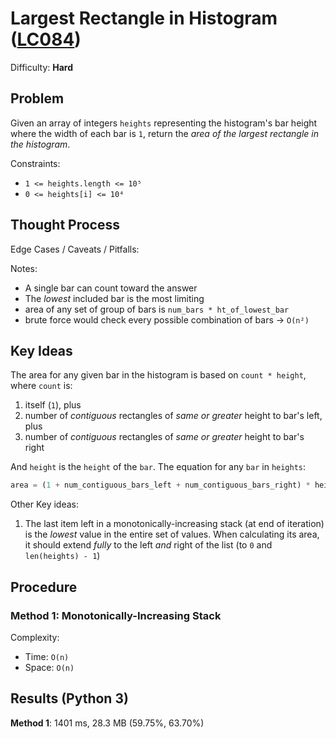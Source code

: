 # Largest Rectangle in Histogram ([LC084](https://leetcode.com/problems/largest-rectangle-in-histogram/))
Difficulty: **Hard**

## Problem

Given an array of integers `heights` representing the histogram's bar height where the width of each bar is `1`, return the *area of the largest rectangle in the histogram*.

Constraints:
- `1 <= heights.length <= 10⁵`
- `0 <= heights[i] <= 10⁴`

## Thought Process

Edge Cases / Caveats / Pitfalls:

Notes:
- A single bar can count toward the answer
- The *lowest* included bar is the most limiting
- area of any set of group of bars is `num_bars * ht_of_lowest_bar`
- brute force would check every possible combination of bars -> `O(n²)`

## Key Ideas
The area for any given bar in the histogram is based on `count * height`, where `count` is:
1. itself (`1`), plus
2. number of *contiguous* rectangles of *same or greater* height to bar's left, plus
3. number of *contiguous* rectangles of *same or greater* height to bar's right

And `height` is the `height` of the `bar`.  The equation for any `bar` in `heights`:
```python
area = (1 + num_contiguous_bars_left + num_contiguous_bars_right) * height
```

Other Key ideas:
1. The last item left in a monotonically-increasing stack (at end of iteration) is the *lowest* value in the entire set of values.  When calculating its area, it should extend *fully* to the left *and* right of the list (to `0` and `len(heights) - 1`)

## Procedure

### Method 1: Monotonically-Increasing Stack

Complexity:
- Time: `O(n)`
- Space: `O(n)`

## Results (Python 3)

**Method 1**:  1401 ms, 28.3 MB (59.75%, 63.70%)
